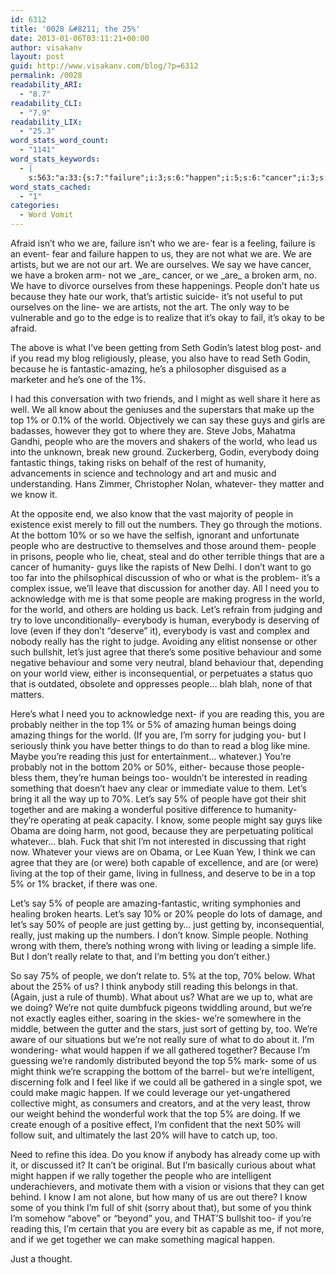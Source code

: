 ```yaml
---
id: 6312
title: '0028 &#8211; the 25%'
date: 2013-01-06T03:11:21+00:00
author: visakanv
layout: post
guid: http://www.visakanv.com/blog/?p=6312
permalink: /0028
readability_ARI:
  - "8.7"
readability_CLI:
  - "7.9"
readability_LIX:
  - "25.3"
word_stats_word_count:
  - "1141"
word_stats_keywords:
  - |
    s:563:"a:33:{s:7:"failure";i:3;s:6:"happen";i:5;s:6:"cancer";i:3;s:6:"broken";i:3;s:6:"people";i:17;s:7:"because";i:5;s:4:"blog";i:3;s:4:"read";i:3;s:9:"fantastic";i:3;s:7:"amazing";i:4;s:4:"know";i:8;s:4:"make";i:3;s:5:"world";i:6;s:4:"guys";i:3;s:6:"things";i:4;s:8:"humanity";i:3;s:8:"whatever";i:4;s:6:"bottom";i:3;s:4:"like";i:4;s:4:"need";i:3;s:6:"making";i:3;s:5:"let's";i:7;s:5:"human";i:3;s:6:"really";i:4;s:4:"just";i:8;s:8:"positive";i:3;s:9:"behaviour";i:3;s:4:"blah";i:3;s:7:"reading";i:5;s:5:"think";i:6;s:4:"shit";i:3;s:8:"together";i:4;s:6:"living";i:3;}";
word_stats_cached:
  - "1"
categories:
  - Word Vomit
---
```

Afraid isn&#8217;t who we are, failure isn&#8217;t who we are- fear is a feeling, failure is an event- fear and failure happen to us, they are not what we are. We are artists, but we are not our art. We are ourselves. We say we have cancer, we have a broken arm- not we \_are\_ cancer, or we \_are\_ a broken arm, no. We have to divorce ourselves from these happenings. People don&#8217;t hate us because they hate our work, that&#8217;s artistic suicide- it&#8217;s not useful to put ourselves on the line- we are artists, not the art. The only way to be vulnerable and go to the edge is to realize that it&#8217;s okay to fail, it&#8217;s okay to be afraid.

The above is what I&#8217;ve been getting from Seth Godin&#8217;s latest blog post- and if you read my blog religiously, please, you also have to read Seth Godin, because he is fantastic-amazing, he&#8217;s a philosopher disguised as a marketer and he&#8217;s one of the 1%.

I had this conversation with two friends, and I might as well share it here as well. We all know about the geniuses and the superstars that make up the top 1% or 0.1% of the world. Objectively we can say these guys and girls are badasses, however they got to where they are. Steve Jobs, Mahatma Gandhi, people who are the movers and shakers of the world, who lead us into the unknown, break new ground. Zuckerberg, Godin, everybody doing fantastic things, taking risks on behalf of the rest of humanity, advancements in science and technology and art and music and understanding. Hans Zimmer, Christopher Nolan, whatever- they matter and we know it. 

At the opposite end, we also know that the vast majority of people in existence exist merely to fill out the numbers. They go through the motions. At the bottom 10% or so we have the selfish, ignorant and unfortunate people who are destructive to themselves and those around them- people in prisons, people who lie, cheat, steal and do other terrible things that are a cancer of humanity- guys like the rapists of New Delhi. I don&#8217;t want to go too far into the philsophical discussion of who or what is the problem- it&#8217;s a complex issue, we&#8217;ll leave that discussion for another day. All I need you to acknowledge with me is that some people are making progress in the world, for the world, and others are holding us back. Let&#8217;s refrain from judging and try to love unconditionally- everybody is human, everybody is deserving of love (even if they don&#8217;t &#8220;deserve&#8221; it), everybody is vast and complex and nobody really has the right to judge. Avoiding any elitist nonsense or other such bullshit, let&#8217;s just agree that there&#8217;s some positive behaviour and some negative behaviour and some very neutral, bland behaviour that, depending on your world view, either is inconsequential, or perpetuates a status quo that is outdated, obsolete and oppresses people&#8230; blah blah, none of that matters.

Here&#8217;s what I need you to acknowledge next- if you are reading this, you are probably neither in the top 1% or 5% of amazing human beings doing amazing things for the world. (If you are, I&#8217;m sorry for judging you- but I seriously think you have better things to do than to read a blog like mine. Maybe you&#8217;re reading this just for entertainment&#8230; whatever.) You&#8217;re probably not in the bottom 20% or 50%, either- because those people- bless them, they&#8217;re human beings too- wouldn&#8217;t be interested in reading something that doesn&#8217;t haev any clear or immediate value to them. Let&#8217;s bring it all the way up to 70%. Let&#8217;s say 5% of people have got their shit together and are making a wonderful positive difference to humanity- they&#8217;re operating at peak capacity. I know, some people might say guys like Obama are doing harm, not good, because they are perpetuating political whatever&#8230; blah. Fuck that shit I&#8217;m not interested in discussing that right now. Whatever your views are on Obama, or Lee Kuan Yew, I think we can agree that they are (or were) both capable of excellence, and are (or were) living at the top of their game, living in fullness, and deserve to be in a top 5% or 1% bracket, if there was one.

Let&#8217;s say 5% of people are amazing-fantastic, writing symphonies and healing broken hearts. Let&#8217;s say 10% or 20% people do lots of damage, and let&#8217;s say 50% of people are just getting by&#8230; just getting by, inconsequential, really, just making up the numbers. I don&#8217;t know. Simple people. Nothing wrong with them, there&#8217;s nothing wrong with living or leading a simple life. But I don&#8217;t really relate to that, and I&#8217;m betting you don&#8217;t either.)

So say 75% of people, we don&#8217;t relate to. 5% at the top, 70% below. What about the 25% of us? I think anybody still reading this belongs in that. (Again, just a rule of thumb). What about us? What are we up to, what are we doing? We&#8217;re not quite dumbfuck pigeons twiddling around, but we&#8217;re not exactly eagles either, soaring in the skies- we&#8217;re somewhere in the middle, between the gutter and the stars, just sort of getting by, too. We&#8217;re aware of our situations but we&#8217;re not really sure of what to do about it. I&#8217;m wondering- what would happen if we all gathered together? Because I&#8217;m guessing we&#8217;re randomly distributed beyond the top 5% mark- some of us might think we&#8217;re scrapping the bottom of the barrel- but we&#8217;re intelligent, discerning folk and I feel like if we could all be gathered in a single spot, we could make magic happen. If we could leverage our yet-ungathered collective might, as consumers and creators, and at the very least, throw our weight behind the wonderful work that the top 5% are doing. If we create enough of a positive effect, I&#8217;m confident that the next 50% will follow suit, and ultimately the last 20% will have to catch up, too.

Need to refine this idea. Do you know if anybody has already come up with it, or discussed it? It can&#8217;t be original. But I&#8217;m basically curious about what might happen if we rally together the people who are intelligent underachievers, and motivate them with a vision or visions that they can get behind. I know I am not alone, but how many of us are out there? I know some of you think I&#8217;m full of shit (sorry about that), but some of you think I&#8217;m somehow &#8220;above&#8221; or &#8220;beyond&#8221; you, and THAT&#8217;S bullshit too- if you&#8217;re reading this, I&#8217;m certain that you are every bit as capable as me, if not more, and if we get together we can make something magical happen.

Just a thought.
